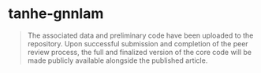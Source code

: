 # tanhe-gnnlam
> The associated data and preliminary code have been uploaded to the repository. Upon successful submission and completion of the peer review process, the full and finalized version of the core code will be made publicly available alongside the published article. 
